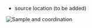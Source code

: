 
* source location (to be added)

![Sample and coordination](https://github.com/myliangding/DAE/blob/master/documentation/DCylinder.jpg)
